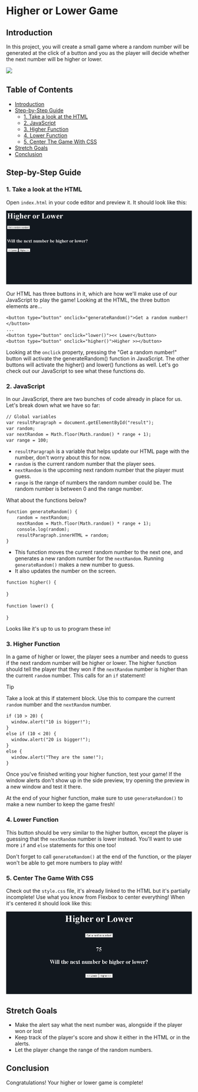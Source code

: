 # Higher or Lower Game

## Introduction

In this project, you will create a small game where a random number will be generated at the click of a button and you as the player will decide whether the next number will be higher or lower.

![](demo/higherLower.gif)

## Table of Contents

- [Introduction](#introduction)
- [Step-by-Step Guide](#step-by-step-guide)
  - [1. Take a look at the HTML](#1-take-a-look-at-the-html)
  - [2. JavaScript](#2-javascript)
  - [3. Higher Function](#3-higher-function)
  - [4. Lower Function](#4-lower-function)
  - [5. Center The Game With CSS](#5-center-the-game-with-css)
- [Stretch Goals](#stretch-goals)
- [Conclusion](#conclusion)

## Step-by-Step Guide

### 1. Take a look at the HTML

Open `index.html` in your code editor and preview it. It should look like this:

![preview](demo/noFlex.png)

Our HTML has three buttons in it, which are how we'll make use of our JavaScript to play the game! Looking at the HTML, the three button elements are...

```
<button type="button" onclick="generateRandom()">Get a random number! </button>
...
<button type="button" onclick="lower()"><< Lower</button>
<button type="button" onclick="higher()">Higher >></button>
```

Looking at the ```onclick``` property, pressing the "Get a random number!" button will activate the generateRandom() function in JavaScript. The other buttons will activate the higher() and lower() functions as well. Let's go check out our JavaScript to see what these functions do.

### 2. JavaScript

In our JavaScript, there are two bunches of code already in place for us. Let's break down what we have so far:

```
// Global variables
var resultParagraph = document.getElementById("result");
var random;
var nextRandom = Math.floor(Math.random() * range + 1);
var range = 100;
```

- ```resultParagraph``` is a variable that helps update our HTML page with the number, don't worry about this for now.
- ```random``` is the current random number that the player sees.
- ```nextRandom``` is the upcoming next random number that the player must guess.
- ```range``` is the range of numbers the random number could be. The random number is between 0 and the range number.

What about the functions below?

```
function generateRandom() {
    random = nextRandom;
    nextRandom = Math.floor(Math.random() * range + 1);
    console.log(random);
    resultParagraph.innerHTML = random;
}
```

- This function moves the current random number to the next one, and generates a new random number for the ```nextRandom```. Running ```generateRandom()``` makes a new number to guess.
- It also updates the number on the screen.

```
function higher() {

}

function lower() {

}
```

Looks like it's up to us to program these in!

### 3. Higher Function

In a game of higher or lower, the player sees a number and needs to guess if the next random number will be higher or lower. The higher function should tell the player that they won if the ```nextRandom``` number is higher than the current ```random``` number. This calls for an ```if``` statement!

> [!TIP]
> Take a look at this if statement block. Use this to compare the current ```random``` number and the ```nextRandom``` number.
```
if (10 > 20) {
  window.alert("10 is bigger!");
}
else if (10 < 20) {
  window.alert("20 is bigger!");
}
else {
  window.alert("They are the same!");
}
```

Once you've finished writing your higher function, test your game! If the window alerts don't show up in the side preview, try opening the preview in a new window and test it there.

At the end of your higher function, make sure to use ```generateRandom()``` to make a new number to keep the game fresh!

### 4. Lower Function

This button should be very similar to the higher button, except the player is guessing that the ```nextRandom``` number is lower instead. You'll want to use more ```if``` and ```else``` statements for this one too!

Don't forget to call ```generateRandom()``` at the end of the function, or the player won't be able to get more numbers to play with!


### 5. Center The Game With CSS

Check out the ```style.css``` file, it's already linked to the HTML but it's partially incomplete! Use what you know from Flexbox to center everything! When it's centered it should look like this:

![center](demo/flex.png)


## Stretch Goals
- Make the alert say what the next number was, alongside if the player won or lost
- Keep track of the player's score and show it either in the HTML or in the alerts.
- Let the player change the range of the random numbers.

## Conclusion

Congratulations! Your higher or lower game is complete!